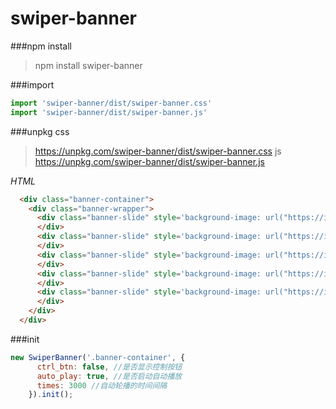 # swiper-banner

###npm install
> npm install swiper-banner

###import
```javascript
import 'swiper-banner/dist/swiper-banner.css'
import 'swiper-banner/dist/swiper-banner.js'
```

###unpkg
css
> https://unpkg.com/swiper-banner/dist/swiper-banner.css
js
> https://unpkg.com/swiper-banner/dist/swiper-banner.js



*HTML*
```html
  <div class="banner-container">
    <div class="banner-wrapper">
      <div class="banner-slide" style='background-image: url("https://images.unsplash.com/photo-1489782419474-4d4221dc5b10?dpr=2&auto=compress,format&fit=crop&w=360&h=240&q=80&cs=tinysrgb&crop=&bg=")'>
      </div>
      <div class="banner-slide" style='background-image: url("https://images.unsplash.com/photo-1487621167305-5d248087c724?dpr=2&auto=compress,format&fit=crop&w=360&h=203&q=80&cs=tinysrgb&crop=&bg=")'>
      </div>
      <div class="banner-slide" style='background-image: url("https://images.unsplash.com/photo-1494565108644-2af890493b92?dpr=2&auto=compress,format&fit=crop&w=360&h=240&q=80&cs=tinysrgb&crop=&bg=")'>
      </div>
      <div class="banner-slide" style='background-image: url("https://images.unsplash.com/photo-1494552116038-f27911101ffa?dpr=2&auto=compress,format&fit=crop&w=360&h=240&q=80&cs=tinysrgb&crop=&bg=")'>
      </div>
      <div class="banner-slide" style='background-image: url("https://images.unsplash.com/photo-1493666835815-de6b83927e24?dpr=2&auto=compress,format&fit=crop&w=360&h=238&q=80&cs=tinysrgb&crop=&bg=")'>
      </div>
    </div>
  </div>
```


###init
```javascript
new SwiperBanner('.banner-container', {
      ctrl_btn: false, //是否显示控制按钮
      auto_play: true, //是否启动自动播放
      times: 3000 //自动轮播的时间间隔
    }).init();
```
